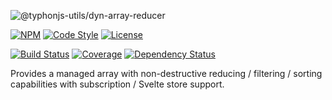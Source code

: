 ![@typhonjs-utils/dyn-array-reducer](https://i.imgur.com/Cm5XzAy.jpg)

[![NPM](https://img.shields.io/npm/v/@typhonjs-utils/dyn-array-reducer.svg?label=npm)](https://www.npmjs.com/package/@typhonjs-utils/dyn-array-reducer)
[![Code Style](https://img.shields.io/badge/code%20style-allman-yellowgreen.svg?style=flat)](https://en.wikipedia.org/wiki/Indent_style#Allman_style)
[![License](https://img.shields.io/badge/license-MPLv2-yellowgreen.svg?style=flat)](https://github.com/typhonjs-node-utils/dyn-array-reducer/blob/main/LICENSE)

[![Build Status](https://github.com/typhonjs-node-utils/dyn-array-reducer/workflows/CI/CD/badge.svg)](#)
[![Coverage](https://img.shields.io/codecov/c/github/typhonjs-node-utils/dyn-array-reducer.svg)](https://codecov.io/github/typhonjs-node-utils/dyn-array-reducer)
[![Dependency Status](https://david-dm.org/typhonjs-node-utils/dyn-array-reducer.svg)](https://david-dm.org/typhonjs-node-utils/dyn-array-reducer)

Provides a managed array with non-destructive reducing / filtering / sorting capabilities with subscription / Svelte 
store support. 
